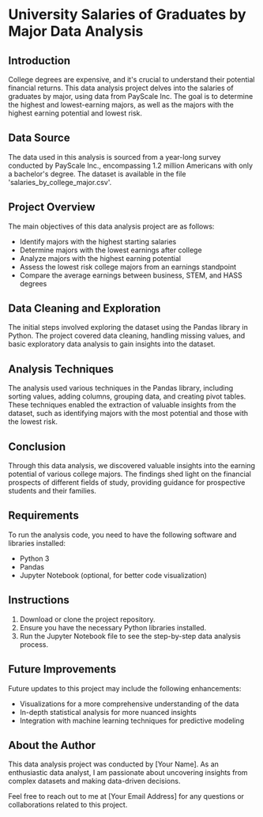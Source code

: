 # University Salaries of Graduates by Major Data Analysis

## Introduction

College degrees are expensive, and it's crucial to understand their potential financial returns. This data analysis project delves into the salaries of graduates by major, using data from PayScale Inc. The goal is to determine the highest and lowest-earning majors, as well as the majors with the highest earning potential and lowest risk.

## Data Source

The data used in this analysis is sourced from a year-long survey conducted by PayScale Inc., encompassing 1.2 million Americans with only a bachelor's degree. The dataset is available in the file 'salaries_by_college_major.csv'.

## Project Overview

The main objectives of this data analysis project are as follows:

- Identify majors with the highest starting salaries
- Determine majors with the lowest earnings after college
- Analyze majors with the highest earning potential
- Assess the lowest risk college majors from an earnings standpoint
- Compare the average earnings between business, STEM, and HASS degrees

## Data Cleaning and Exploration

The initial steps involved exploring the dataset using the Pandas library in Python. The project covered data cleaning, handling missing values, and basic exploratory data analysis to gain insights into the dataset.

## Analysis Techniques

The analysis used various techniques in the Pandas library, including sorting values, adding columns, grouping data, and creating pivot tables. These techniques enabled the extraction of valuable insights from the dataset, such as identifying majors with the most potential and those with the lowest risk.

## Conclusion

Through this data analysis, we discovered valuable insights into the earning potential of various college majors. The findings shed light on the financial prospects of different fields of study, providing guidance for prospective students and their families.

## Requirements

To run the analysis code, you need to have the following software and libraries installed:

- Python 3
- Pandas
- Jupyter Notebook (optional, for better code visualization)

## Instructions

1. Download or clone the project repository.
2. Ensure you have the necessary Python libraries installed.
3. Run the Jupyter Notebook file to see the step-by-step data analysis process.

## Future Improvements

Future updates to this project may include the following enhancements:

- Visualizations for a more comprehensive understanding of the data
- In-depth statistical analysis for more nuanced insights
- Integration with machine learning techniques for predictive modeling

## About the Author

This data analysis project was conducted by [Your Name]. As an enthusiastic data analyst, I am passionate about uncovering insights from complex datasets and making data-driven decisions.

Feel free to reach out to me at [Your Email Address] for any questions or collaborations related to this project.
